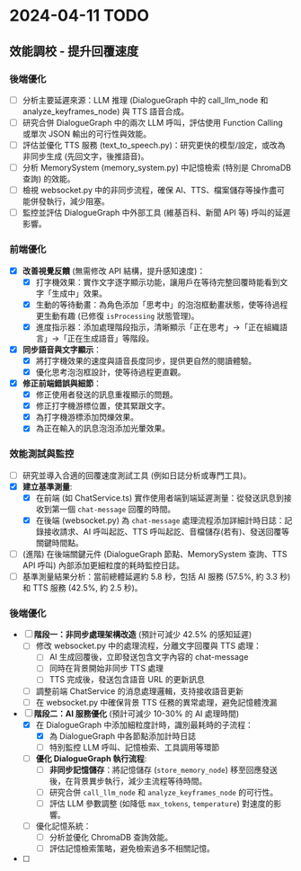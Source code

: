 # 2024-04-11 TODO

## 效能調校 - 提升回覆速度

### 後端優化

- [ ] 分析主要延遲來源：LLM 推理 (DialogueGraph 中的 call_llm_node 和 analyze_keyframes_node) 與 TTS 語音合成。
- [ ] 研究合併 DialogueGraph 中的兩次 LLM 呼叫，評估使用 Function Calling 或單次 JSON 輸出的可行性與效能。
- [ ] 評估並優化 TTS 服務 (text_to_speech.py)：研究更快的模型/設定，或改為非同步生成 (先回文字，後推語音)。
- [ ] 分析 MemorySystem (memory_system.py) 中記憶檢索 (特別是 ChromaDB 查詢) 的效能。
- [ ] 檢視 websocket.py 中的非同步流程，確保 AI、TTS、檔案儲存等操作盡可能併發執行，減少阻塞。
- [ ] 監控並評估 DialogueGraph 中外部工具 (維基百科、新聞 API 等) 呼叫的延遲影響。

### 前端優化

- [x] **改善視覺反饋** (無需修改 API 結構，提升感知速度)：
    - [x] 打字機效果：實作文字逐字顯示功能，讓用戶在等待完整回覆時能看到文字「生成中」效果。
    - [x] 生動的等待動畫：為角色添加「思考中」的泡泡框動畫狀態，使等待過程更生動有趣 (已修復 `isProcessing` 狀態管理)。
    - [x] 進度指示器：添加處理階段指示，清晰顯示「正在思考」→「正在組織語言」→「正在生成語音」等階段。
- [x] **同步語音與文字顯示**：
    - [x] 將打字機效果的速度與語音長度同步，提供更自然的閱讀體驗。
    - [x] 優化思考泡泡框設計，使等待過程更直觀。
- [x] **修正前端錯誤與細節**：
    - [x] 修正使用者發送的訊息重複顯示的問題。
    - [x] 修正打字機游標位置，使其緊跟文字。
    - [x] 為打字機游標添加閃爍效果。
    - [x] 為正在輸入的訊息泡泡添加光暈效果。

### 效能測試與監控

- [ ] 研究並導入合適的回覆速度測試工具 (例如日誌分析或專門工具)。
- [x] **建立基準測量**: 
    - [x] 在前端 (如 ChatService.ts) 實作使用者端到端延遲測量：從發送訊息到接收到第一個 `chat-message` 回覆的時間。
    - [x] 在後端 (websocket.py) 為 `chat-message` 處理流程添加詳細計時日誌：記錄接收請求、AI 呼叫起訖、TTS 呼叫起訖、音檔儲存(若有)、發送回覆等關鍵時間點。
- [ ] (進階) 在後端關鍵元件 (DialogueGraph 節點、MemorySystem 查詢、TTS API 呼叫) 內部添加更細粒度的耗時監控日誌。
- [ ] 基準測量結果分析：當前總體延遲約 5.8 秒，包括 AI 服務 (57.5%, 約 3.3 秒) 和 TTS 服務 (42.5%, 約 2.5 秒)。

### 後端優化

- [ ] **階段一：非同步處理架構改造** (預計可減少 42.5% 的感知延遲)
    - [ ] 修改 websocket.py 中的處理流程，分離文字回覆與 TTS 處理：
        - [ ] AI 生成回覆後，立即發送包含文字內容的 chat-message
        - [ ] 同時在背景開始非同步 TTS 處理
        - [ ] TTS 完成後，發送包含語音 URL 的更新訊息
    - [ ] 調整前端 ChatService 的消息處理邏輯，支持接收語音更新
    - [ ] 在 websocket.py 中確保背景 TTS 任務的異常處理，避免記憶體洩漏

- [ ] **階段二：AI 服務優化** (預計可減少 10-30% 的 AI 處理時間)
    - [x] 在 DialogueGraph 中添加細粒度計時，識別最耗時的子流程：
        - [x] 為 DialogueGraph 中各節點添加計時日誌
        - [ ] 特別監控 LLM 呼叫、記憶檢索、工具調用等環節
    - [ ] **優化 DialogueGraph 執行流程**:
        - [ ] **非同步記憶儲存**：將記憶儲存 (`store_memory_node`) 移至回應發送後，在背景異步執行，減少主流程等待時間。
        - [ ] 研究合併 `call_llm_node` 和 `analyze_keyframes_node` 的可行性。
        - [ ] 評估 LLM 參數調整 (如降低 `max_tokens`, `temperature`) 對速度的影響。
    - [ ] 優化記憶系統：
        - [ ] 分析並優化 ChromaDB 查詢效能。
        - [ ] 評估記憶檢索策略，避免檢索過多不相關記憶。
- [ ] 